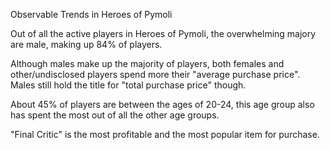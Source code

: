 Observable Trends in Heroes of Pymoli

Out of all the active players in Heroes of Pymoli, 
the overwhelming majory are male,
making up 84% of players.

Although males make up the majority of players, 
both females and other/undisclosed players spend more their "average purchase price". 
Males still hold the title for "total purchase price" though. 

About 45% of players are between the ages of 20-24, 
this age group also has spent the most out of all the other age groups. 

"Final Critic" is the most profitable and the most popular item for purchase. 

